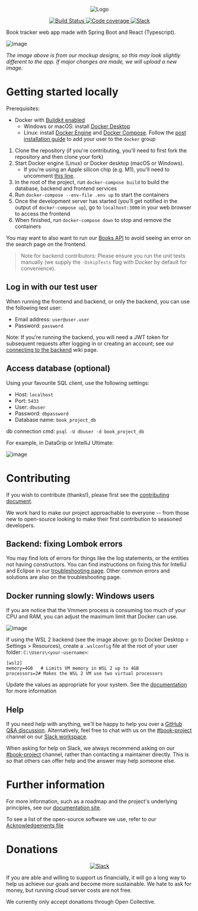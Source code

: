   <p align="center">
	<img src="/media/banner/book_project_newlogo_2x.png" alt="Logo"/>
  </p>

<p align="center">	
  <a href="https://github.com/Project-Books/book-project/actions/workflows/build.yml">
    <img src="https://github.com/Project-Books/book-project/actions/workflows/build.yml/badge.svg" alt="Build Status"/>
  </a>
	
  <a href="https://sonarcloud.io/dashboard?id=Project-Books_book-project">
    <img src="https://sonarcloud.io/api/project_badges/measure?project=Project-Books_book-project&metric=coverage" alt="Code coverage" />
  </a>

  <a href="hhttps://opencollective.com/book-project">
    <img src="https://img.shields.io/badge/open%20collective-donate-2ecc71" alt="Slack" />
  </a>
</p>

Book tracker web app made with Spring Boot and React (Typescript).

![image](https://user-images.githubusercontent.com/11173328/112493885-739b0d80-8d7a-11eb-85a1-b4c500dc61ab.png)

_The image above is from our mockup designs, so this may look slightly different to the app. If major changes are made, we will upload a new image._

# Getting started locally

Prerequisites:

-   Docker with [Buildkit enabled](https://docs.docker.com/develop/develop-images/build_enhancements/#to-enable-buildkit-builds)
    -   Windows or macOS: install [Docker Desktop](https://www.docker.com/products/docker-desktop)
    -   Linux: install [Docker Engine](https://docs.docker.com/engine/) and [Docker Compose](https://docs.docker.com/compose/). Follow the [post installation guide](https://docs.docker.com/engine/install/linux-postinstall/) to add your user to the `docker` group

1. Clone the repository (if you're contributing, you'll need to first fork the repository and then clone your fork)
1. Start Docker engine (Linux) or Docker desktop (macOS or Windows).
    - If you're using an Apple silicon chip (e.g. M1), you'll need to uncomment [this line](https://github.com/Project-Books/book-project/blob/0.2.0/backend/docker-compose.yml#L6).
1. In the root of the project, run `docker-compose build` to build the database, backend and frontend services
1. Run `docker-compose --env-file .env up` to start the containers
1. Once the development server has started (you'll get notified in the output of `docker-compose up`), go to `localhost:3000` in your web browser to access the frontend
1. When finished, run `docker-compose down` to stop and remove the containers

You may want to also want to run our [Books API](https://github.com/Project-Books/books-api) to avoid seeing an error on the search page on the frontend.

> Note for backend contributors: Please ensure you run the unit tests manually (we supply the `-DskipTests` flag with Docker by default for convenience).

## Log in with our test user

When running the frontend and backend, or only the backend, you can use the following test user:

-   Email address: `user@user.user`
-   Password: `password`

Note: If you're running the backend, you will need a JWT token for subsequent requests after logging in or creating an account; see our [connecting to the backend](https://project-books.github.io/development/how-to/backend-postman/) wiki page.

## Access database (optional)

Using your favourite SQL client, use the following settings:

-   Host: `localhost`
-   Port: `5433`
-   User: `dbuser`
-   Password: `dbpassword`
-   Database name: `book_project_db`

db connection cmd: `psql -U dbuser -d book_project_db`

For example, in DataGrip or IntelliJ Ultimate:

![image](https://user-images.githubusercontent.com/11173328/153755219-051627c5-f052-4db9-a223-091acb4b2e76.png)

# Contributing

If you wish to contribute (thanks!), please first see the [contributing document](https://github.com/knjk04/book-project/blob/master/CONTRIBUTING.md).

We work hard to make our project approachable to everyone -- from those new to open-source looking to make their first contribution to seasoned developers.

## Backend: fixing Lombok errors

You may find lots of errors for things like the log statements, or the entities not having constructors.
You can find instructions on fixing this for IntelliJ and Eclipse in our [troubleshooting page](https://project-books.github.io/development/how-to/troubleshoot/).
Other common errors and solutions are also on the troubleshooting page.

## Docker running slowly: Windows users

If you are notice that the Vmmem process is consuming too much of your CPU and RAM, you can adjust the maximum limit that Docker can use.

![image](https://user-images.githubusercontent.com/11173328/154207932-d7ffaf70-0d1a-4362-bba8-ca23cb147692.png)

If using the WSL 2 backend (see the image above: go to Docker Desktop > Settings > Resources), create a `.wslconfig` file at the root of your user folder: `C:\Users\<your-username>`:

```
[wsl2]
memory=4GB   # Limits VM memory in WSL 2 up to 4GB
processors=2# Makes the WSL 2 VM use two virtual processors
```

Update the values as appropriate for your system. See the [documentation](https://docs.microsoft.com/en-us/windows/wsl/wsl-config#configure-global-options-with-wslconfig) for more information

## Help

If you need help with anything, we'll be happy to help you over a [GitHub Q&A discussion](https://github.com/Project-Books/book-project/discussions/categories/q-a). Alternatively, feel free to chat with us on the [#book-project](https://teambookproject.slack.com/archives/C01AGDC5X1S) channel on our [Slack workspace](https://teambookproject.slack.com/join/shared_invite/zt-punc8os7-Iz9PTCAkYcO_0S~XwtO5_A#/shared-invite/email).

When asking for help on Slack, we always recommend asking on our [#book-project](https://teambookproject.slack.com/archives/C01AGDC5X1S) channel, rather than contacting a maintainer directly. This is so that others can offer help and the answer may help someone else.

# Further information

For more information, such as a roadmap and the project's underlying principles, see our [documentation site](https://project-books.github.io).

To see a list of the open-source software we use, refer to our [Acknowledgements file](https://github.com/Project-Books/book-project/blob/master/ACKNOWLEDGEMENTS.md)

# Donations

<p align="center">

  <a href="hhttps://opencollective.com/book-project">
    <img src="https://img.shields.io/badge/open%20collective-donate-2ecc71" alt="Slack" />
  </a>
</p>

If you are able and willing to support us financially, it will go a long way to help us achieve our goals and become more sustainable. We hate to ask for money, but running cloud server costs are not free.

We currently only accept donations through Open Collective.
